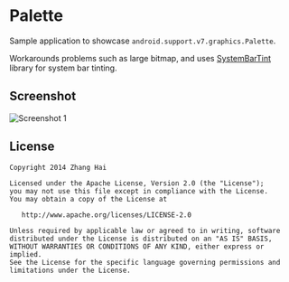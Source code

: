 # Palette

Sample application to showcase `android.support.v7.graphics.Palette`.

Workarounds problems such as large bitmap, and uses [SystemBarTint](https://github.com/jgilfelt/SystemBarTint) library for system bar tinting.

## Screenshot

![Screenshot 1](screenshot/1.png)

## License

    Copyright 2014 Zhang Hai

    Licensed under the Apache License, Version 2.0 (the "License");
    you may not use this file except in compliance with the License.
    You may obtain a copy of the License at

       http://www.apache.org/licenses/LICENSE-2.0

    Unless required by applicable law or agreed to in writing, software
    distributed under the License is distributed on an "AS IS" BASIS,
    WITHOUT WARRANTIES OR CONDITIONS OF ANY KIND, either express or implied.
    See the License for the specific language governing permissions and
    limitations under the License.
